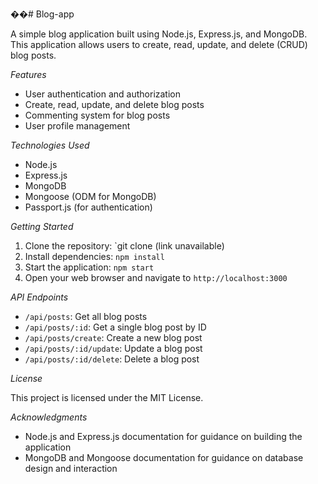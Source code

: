 ��#   B l o g - a p p 
 


A simple blog application built using Node.js, Express.js, and MongoDB. This application allows users to create, read, update, and delete (CRUD) blog posts.

*Features*

- User authentication and authorization
- Create, read, update, and delete blog posts
- Commenting system for blog posts
- User profile management

*Technologies Used*

- Node.js
- Express.js
- MongoDB
- Mongoose (ODM for MongoDB)
- Passport.js (for authentication)

*Getting Started*

1. Clone the repository: `git clone (link unavailable)
2. Install dependencies: `npm install`
3. Start the application: `npm start`
4. Open your web browser and navigate to `http://localhost:3000`

*API Endpoints*

- `/api/posts`: Get all blog posts
- `/api/posts/:id`: Get a single blog post by ID
- `/api/posts/create`: Create a new blog post
- `/api/posts/:id/update`: Update a blog post
- `/api/posts/:id/delete`: Delete a blog post

*License*

This project is licensed under the MIT License.

*Acknowledgments*

- Node.js and Express.js documentation for guidance on building the application
- MongoDB and Mongoose documentation for guidance on database design and interaction
